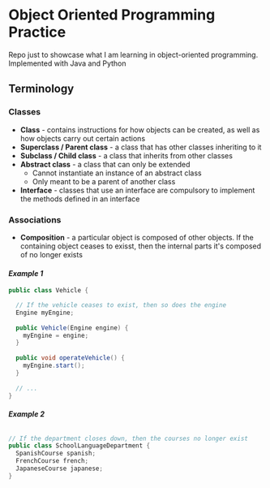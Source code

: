 # Object Oriented Programming Practice

Repo just to showcase what I am learning in object-oriented programming. Implemented with Java and Python


## Terminology

### Classes
- __Class__ - contains instructions for how objects can be created, as well as how objects carry out certain actions
- __Superclass / Parent class__ - a class that has other classes inheriting to it
- __Subclass / Child class__ - a class that inherits from other classes
- __Abstract class__ - a class that can only be extended  
  - Cannot instantiate an instance of an abstract class
  - Only meant to be a parent of another class
- __Interface__ - classes that use an interface are compulsory to implement the methods defined in an interface

### Associations
- __Composition__ - a particular object is composed of other objects. If the containing object ceases to exisst, then the internal parts it's composed of no longer exists

#### ___Example 1___
```java
public class Vehicle {

  // If the vehicle ceases to exist, then so does the engine
  Engine myEngine;
  
  public Vehicle(Engine engine) {
    myEngine = engine;
  }
  
  public void operateVehicle() {
    myEngine.start();
  }
  
  // ...
}
```

#### ___Example 2___
```java

// If the department closes down, then the courses no longer exist
public class SchoolLanguageDepartment {
  SpanishCourse spanish;
  FrenchCourse french;
  JapaneseCourse japanese;
}
```
